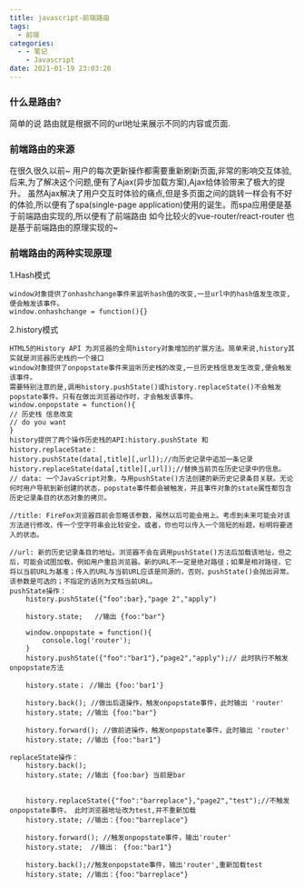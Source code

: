 ```yaml
---
title: javascript-前端路由
tags:
  - 前端
categories:
  - - 笔记
    - Javascript
date: 2021-01-19 23:03:20
---
```


### 什么是路由?

简单的说 路由就是根据不同的url地址来展示不同的内容或页面.

### 前端路由的来源

在很久很久以前~ 用户的每次更新操作都需要重新刷新页面,非常的影响交互体验,后来,为了解决这个问题,便有了Ajax(异步加载方案),Ajax给体验带来了极大的提升。
虽然Ajax解决了用户交互时体验的痛点,但是多页面之间的跳转一样会有不好的体验,所以便有了spa(single-page application)使用的诞生。而spa应用便是基于前端路由实现的,所以便有了前端路由
如今比较火的vue-router/react-router 也是基于前端路由的原理实现的~

### 前端路由的两种实现原理

1.Hash模式

    window对象提供了onhashchange事件来监听hash值的改变,一旦url中的hash值发生改变,便会触发该事件。
    window.onhashchange = function(){}

2.history模式

    HTML5的History API 为浏览器的全局history对象增加的扩展方法。简单来说,history其实就是浏览器历史栈的一个接口
    window对象提供了onpopstate事件来监听历史栈的改变,一旦历史栈信息发生改变,便会触发该事件。
    需要特别注意的是,调用history.pushState()或history.replaceState()不会触发popstate事件。只有在做出浏览器动作时，才会触发该事件。
    window.onpopstate = function(){
    // 历史栈 信息改变
    // do you want
    }
    history提供了两个操作历史栈的API:history.pushState 和 history.replaceState：
    history.pushState(data[,title][,url]);//向历史记录中追加一条记录
    history.replaceState(data[,title][,url]);//替换当前页在历史记录中的信息。
    // data: 一个JavaScript对象，与用pushState()方法创建的新历史记录条目关联。无论何时用户导航到新创建的状态，popstate事件都会被触发，并且事件对象的state属性都包含历史记录条目的状态对象的拷贝。

    //title: FireFox浏览器目前会忽略该参数，虽然以后可能会用上。考虑到未来可能会对该方法进行修改，传一个空字符串会比较安全。或者，你也可以传入一个简短的标题，标明将要进入的状态。

    //url: 新的历史记录条目的地址。浏览器不会在调用pushState()方法后加载该地址，但之后，可能会试图加载，例如用户重启浏览器。新的URL不一定是绝对路径；如果是相对路径，它将以当前URL为基准；传入的URL与当前URL应该是同源的，否则，pushState()会抛出异常。该参数是可选的；不指定的话则为文档当前URL。
    pushState操作：
        history.pushState({"foo":bar},"page 2","apply")

        history.state;   //输出 {foo:"bar"}

        window.onpopstate = function(){
            console.log('router');
        }
        history.pushState({"foo":"bar1"},"page2","apply");// 此时执行不触发onpopstate方法

        history.state； //输出 {foo:'bar1'}

        history.back(); //做出后退操作，触发onpopstate事件，此时输出 'router'
        history.state; //输出 {foo:"bar"}

        history.forward(); //做前进操作，触发onpopstate事件，此时输出 'router'
        history.state; //输出 {foo:"bar1"}

    replaceState操作：
        history.back();
        history.state; //输出 {foo:bar} 当前是bar

        
        history.replaceState({"foo":"barreplace"},"page2","test");//不触发onpopstate事件， 此时浏览器地址改为test,并不重新加载
        history.state; //输出：{foo:"barreplace"}

        history.forward(); //触发onpopstate事件，输出'router'
        history.state;  //输出： {foo:"bar1"}

        history.back();//触发onpopstate事件，输出'router',重新加载test
        history.state; //输出：{foo:"barreplace"}

